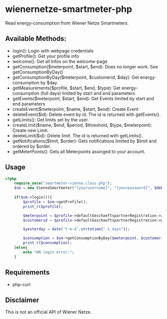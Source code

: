 # wienernetze-smartmeter-php
Read energy-consumption from Wiener Netze Smartmeters.

## Available Methods: 

- login(): Login with webpage credentials
- getProfile(): Get your profile info
- welcome(): Get all Infos on the welcome-page
- getConsumption($meterpoint, $start, $end): Does no longer work. See getConsumptionByDay()
- getConsumptionByDay($meterpoint, $customerid, $day): Get energy-consumption by $day.
- getMeasurements($profile, $start, $end, $type): Get energy-consumption (full days) limited by start and end parameters
- getEvents($meterpoint, $start, $end): Get Events limited by start and end parameters
- createEvent($meterpoint, $name, $start, $end): Create Event
- deleteEvent($id): Delete event by id. The id is returned with getEvents().
- getLimits(): Get limits set by the user.
- createLimit($name, $end, $period, $threshold, $type, $meterpoint): Create new Limit.
- deleteLimit($id): Delete limit. The id is returned with getLimits().
- getNotifications($limit, $order): Gets notifications limited by $limit and ordered by $order.
- getMeterPoints(): Gets all Meterpoints assinged to your account.

## Usage
```php
<?php
	require_once("smartmeter-vienna.class.php");
	$sm = new ViennaSmartmeter("[yourusername]", "[yourpassword]", $debug=false);
	
	if($sm->login()){
		$profile = $sm->getProfile();
		print_r($profile);

		$meterpoint = $profile->defaultGeschaeftspartnerRegistration->zaehlpunkt;
		$customerid = $profile->defaultGeschaeftspartnerRegistration->geschaeftspartner;

		$yesterday = date('Y-m-d',strtotime("-1 days"));

		$consumption = $sm->getConsumptionByDay($meterpoint, $customerid, $yesterday);
		print_r($consumption);
	}else{
		echo "WN login error.";
	}

```
## Requirements
- php-curl

## Disclaimer
This is not an official API of Wiener Netze.

